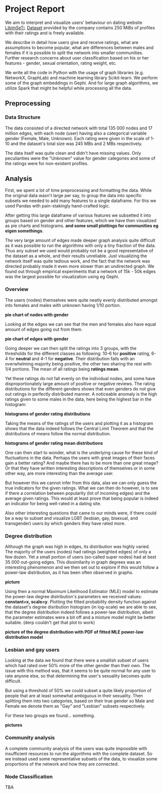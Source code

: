 # Project Report

We aim to interpret and visualize users' behaviour on dating website [LibimSeTi](https://www.libimseti.cz/). [Dataset](http://www.occamslab.com/petricek/data/) provided by the company contains 250 MiBs of profiles with their ratings and is freely available.

We describe in detail how users give and receive ratings, what are assumptions to become popular, what are differences between males and females if it is possible to split the network into smaller communities. Further research concerns about user classification based on his or her features - gender, sexual orientation, rating weight, etc.

We write all the code in Python with the usage of graph libraries (e.g. NetworkX, GraphLab) and machine learning library Scikit-learn. We perform some of the graph embeddings in Gephi. And for large graph algorithms, we utilize Spark that might be helpful while processing all the data.

## Preprocessing

### Data Structure
The data consisted of a directed network with total 135 000 nodes and 17 million edges, with each node (user) having also a categorical variable gender (Female, Male, Unknown). Each rating were given in the scale of 1-10 and the dataset's total size was 245 MBs and 2 MBs respectively.

The data itself was quite clean and didn't have missing values. Only peculiarities were the "Unknown" value for gender categories and some of the ratings were for non-existent profiles.

## Analysis

First, we spent a lot of time preprocessing and formatting the data. While the original data wasn't large per say, to group the data into specific subsets we needed to add many features to a single dataframe. For this we used Pandas with pain-stakingly hand-crafted logic.

After getting this large dataframe of various features we subsetted it into groups based on gender and other features, which we have then visualized as pie charts and histograms. **and some small plottings for communities eg eigen somethings**.

The very large amount of edges made deeper graph analysis quite difficult as it was possible to run the algorithms with only a tiny fraction of the data. Thus any subset we used would probably not be a good representative of the dataset as a whole, and their results unreliable. Just visualizing the network itself was quite tedious work, and the fact that the network was directed probably made it even more slower than an undirected graph. We found out through empirical experiments that a network of 15k - 50k edges was the largest possible for visualization using eg Gephi.

### Overview

The users (nodes) themselves were quite neatly evenly distributed amongst into females and males with unknown having 1/10 portion.

**pie chart of nodes with gender**

Looking at the edges we can see that the men and females also have equal amount of edges going out from them.

**pie chart of edges with gender**

Going deeper we can then split the ratings into 3 groups, with the thresholds for the different classes as following: 10-6 for **positive** rating, 6-4 for **neutral** and 4-1 for **negative**. Their distribution falls with an overwhelming majority being positive, the other two sharing the rest with 1/4 portions. The mean of all ratings being **ratings mean**.

Yet these ratings do not fall evenly on the individual nodes, and some have disproportionately large amount of positive or negative reviews. The rating distributions for the different genders shows that even genders do not give out ratings in perfectly distributed manner. A noticeable anomaly is the high ratings given to some males in the data, here being the highest bar in the histogram:

**histograms of gender rating distributions**

Taking the means of the ratings of the users and plotting it as a histogram shows that the data indeed follows the Central Limit Theorem and that the distributions of means follow the normal distribution.

**histograms of gender rating mean distributions**

One can then start to wonder, what is the underlying cause for these kind of fluctuations in the data. Perhaps the users with great images of their faces gain a better rating? And maybe there has to be more than one great image? Or that they have written interesting descriptions of themselves or in some other way, are more interesting than the average user.

But however this we cannot infer from this data, alas we can only guess the true indicators for the given ratings. What we can then do however, is to see if there a correlation between popularity (lot of incoming edges) and the average given ratings. This would at least prove that being popular is indeed an indicator for being well-rated in a dating site.

Also other interesting questions that came to our minds were, if there could be a way to subset and visualize LGBT (lesbian, gay, bisexual, and transgender) users by which genders they have rated more.

### Degree distribution

Although the graph was high in edges, its distribution was highly varied. The majority of the users (nodes) had ratings (weighted edges) of only a few dozen. Yet a small portion of users (so-called super nodes) had at best 35 000 out-going edges. This dissimilarity in graph degrees was an interesting phenomenon and we then set out to explore if this would follow a power-law distribution, as it has been often observed in graphs.

**picture**

Using then a normal Maximum Likelihood Estimator (MLE) model to estimate the power-law degree distribution's parameters we received values: **constant=x, scale=y**. Plotting the fitted probability density function against the dataset's degree disribution histogram (in log-scale) we are able to see, that the degree distribution indeed follows a power-law distribution, albeit the parameter estimates were a bit off and a mixture model might be better suitable. (derp couldn't get that plot to work)

**picture of the degree distribution with PDF of fitted MLE power-law distribution model** 

### Lesbian and gay users

Looking at the data we found that there were a smallish subset of users which had rated over 50% more of the other gender than their own. The issue with this method was, that it seems to be quite normal for any user to rate anyone else, so that determining the user's sexuality becomes quite difficult.

But using a threshold of 50% we could subset a quite likely proportion of people that are at least somewhat ambiguous in their sexuality. Then splitting them into two categories, based on their true gender so Male and Female we denote them as "Gay" and "Lesbian" subsets respectively.

For these two groups we found... something.

**pictures**

### Community analysis

A complete community analysis of the users was quite impossible with insufficient resources to run the algorithms with the complete dataset. So we instead used some representative subsets of the data, to visualize some proportions of the network and how they are connected.

### Node Classification

TBA



